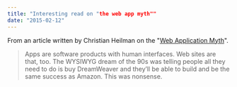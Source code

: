 ```yaml
---
title: "Interesting read on "the web app myth""
date: "2015-02-12"
---
```


From an article written by Christian Heilman on the "[Web Application Myth](https://medium.com/@codepo8/the-web-application-myth-69c6b1506515)".

> Apps are software products with human interfaces. Web sites are that, too. The WYSIWYG dream of the 90s was telling people all they need to do is buy DreamWeaver and they’ll be able to build and be the same success as Amazon. This was nonsense.
